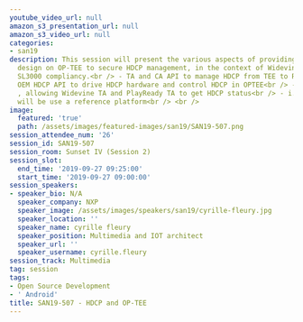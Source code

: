 ```yaml
---
youtube_video_url: null
amazon_s3_presentation_url: null
amazon_s3_video_url: null
categories:
- san19
description: This session will present the various aspects of providing a secure architecture
  design on OP-TEE to secure HDCP management, in the context of Widevine L1 and PlayReady
  SL3000 compliancy.<br /> - TA and CA API to manage HDCP from TEE to REE<br /> -
  OEM HDCP API to drive HDCP hardware and control HDCP in OPTEE<br /> - Inter TA API
  , allowing Widevine TA and PlayReady TA to get HDCP status<br /> - i.MX 8Mfrom NXP
  will be use a reference platform<br /> <br />
image:
  featured: 'true'
  path: /assets/images/featured-images/san19/SAN19-507.png
session_attendee_num: '26'
session_id: SAN19-507
session_room: Sunset IV (Session 2)
session_slot:
  end_time: '2019-09-27 09:25:00'
  start_time: '2019-09-27 09:00:00'
session_speakers:
- speaker_bio: N/A
  speaker_company: NXP
  speaker_image: /assets/images/speakers/san19/cyrille-fleury.jpg
  speaker_location: ''
  speaker_name: cyrille fleury
  speaker_position: Multimedia and IOT architect
  speaker_url: ''
  speaker_username: cyrille.fleury
session_track: Multimedia
tag: session
tags:
- Open Source Development
- ' Android'
title: SAN19-507 - HDCP and OP-TEE
---
```

